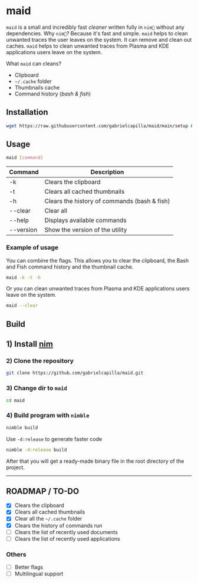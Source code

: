# maid

`maid` is a small and incredibly fast *cleaner* written fully in `nim👑` without any dependencies. Why `nim👑`? Because it's fast and simple. `maid` helps to clean unwanted traces the user leaves on the system. It can remove and clean out caches. `maid` helps to clean unwanted traces from Plasma and KDE applications users leave on the system.

What `maid` can cleans?

- Clipboard
- `~/.cache` folder
- Thumbnails cache
- Command history (*bash & fish*)

## Installation

```sh
wget https://raw.githubusercontent.com/gabrielcapilla/maid/main/setup && sh setup
```

## Usage

```sh
maid [command]
```

Command  | Description
------------- | -------------
-k | Clears the clipboard
-t | Clears all cached thumbnails
-h | Clears the history of commands (bash & fish)
--clear | Clear all
--help | Displays available commands
--version | Show the version of the utility

### Example of usage

You can combine the flags. This allows you to clear the clipboard, the Bash and Fish command history and the thumbnail cache.

```sh
maid -k -t -h
```

Or you can clean unwanted traces from Plasma and KDE applications users leave on the system.

```sh
maid --clear
```

## Build

## 1) Install [nim](https://nim-lang.org/)

### 2) Clone the repository

```sh
git clone https://github.com/gabrielcapilla/maid.git
```

### 3) Change dir to `maid`

```sh
cd maid
```

### 4) Build program with `nimble`

```sh
nimble build
```

Use `-d:release` to generate faster code

```sh
nimble -d:release build
```

After that you will get a ready-made binary file in the root directory of the project.

----

## ROADMAP / TO-DO

- [x] Clears the clipboard
- [x] Clears all cached thumbnails
- [x] Clear all the `~/.cache` folder
- [x] Clears the history of commands run
- [ ] Clears the list of recently used documents
- [ ] Clears the list of recently used applications

### Others

- [ ] Better flags
- [ ] Multilingual support
